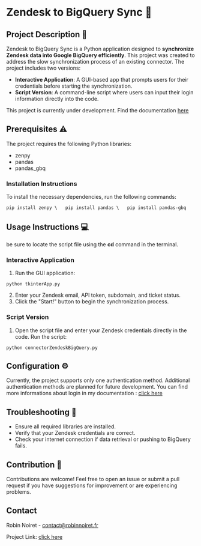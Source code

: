 # Zendesk to BigQuery Sync 🔄
## Project Description 📰
Zendesk to BigQuery Sync is a Python application designed to **synchronize Zendesk data into Google BigQuery efficiently**. This project was created to address the slow synchronization process of an existing connector. The project includes two versions:

- **Interactive Application**: A GUI-based app that prompts users for their credentials before starting the synchronization.
- **Script Version**: A command-line script where users can input their login information directly into the code. <br>

This project is currently under development. Find the documentation [here](https://github.com/RobinNoiret/Connector_ZendeskBigQuery/blob/986e59d9083749909d9630985a24e82ca984eaa9/Documentation/Doc_PyConnector.md)

## Prerequisites ⚠
The project requires the following Python libraries:

- zenpy
- pandas
- pandas_gbq

### Installation Instructions
To install the necessary dependencies, run the following commands:

` pip install zenpy \  
pip install pandas \  
pip install pandas-gbq `

## Usage Instructions 💻
be sure to locate the script file using the **cd** command in the terminal.

### Interactive Application
1. Run the GUI application:

` python tkinterApp.py `

2. Enter your Zendesk email, API token, subdomain, and ticket status.
3. Click the "Start!" button to begin the synchronization process.

### Script Version
1. Open the script file and enter your Zendesk credentials directly in the code.
Run the script:

` python connectorZendeskBigQuery.py `

## Configuration ⚙
Currently, the project supports only one authentication method. Additional authentication methods are planned for future development. You can find more informations about login in my documentation : [click here](https://github.com/RobinNoiret/Connector_ZendeskBigQuery/blob/b65cf388c7b168b72b62e8a96663527b1d780f78/Documentation/Doc_PyConnector.md)

## Troubleshooting 🔨
- Ensure all required libraries are installed.
- Verify that your Zendesk credentials are correct.
- Check your internet connection if data retrieval or pushing to BigQuery fails.

## Contribution 🤝
Contributions are welcome! Feel free to open an issue or submit a pull request if you have suggestions for improvement or are experiencing problems.

## Contact

Robin Noiret - contact@robinnoiret.fr

Project Link: [click here](https://github.com/RobinNoiret/Connector_ZendeskBigQuery)
